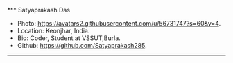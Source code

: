 *** Satyaprakash Das
- Photo: https://avatars2.githubusercontent.com/u/56731747?s=60&v=4.
- Location: Keonjhar, India.
- Bio: Coder, Student at VSSUT,Burla.
- Github: https://github.com/Satyaprakash285.
 ***

